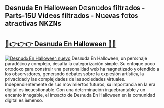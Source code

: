 ## Desnuda En Halloween D𝚎sn𝚞dos filtr𝚊dos - Parts-15U Vid𝚎os filtr𝚊dos - N𝚞evas f𝚘tos atr𝚊ctivas NKZNs

# <h2><a href="http://mb76fdm.tromn.icu/?c=Desnuda+En+Halloween">🔗👉👉👉 Desnuda En Halloween 🔗🔗</a></h2>

[![Desnuda En Halloween nuevo](https://i.imgur.com/pEAQMta.gif)](http://mb76fdm.tromn.icu/?c=Desnuda+En+Halloween)
Desnuda En Halloween, un personaje paradójico y complejo, desafía la categorización simple. Su enfoque poco ortodoxo para construir una personalidad web ha magnetizado y ofendido a los observadores, generando debates sobre la expresión artística, la privacidad y las complejidades de las sociedades virtuales. Independientemente de sus movimientos futuros, su importancia en la era digital es incuestionable. Con una determinación inquebrantable y un encanto innegable, el impacto de Desnuda En Halloween en la comunidad digital es inmenso.
